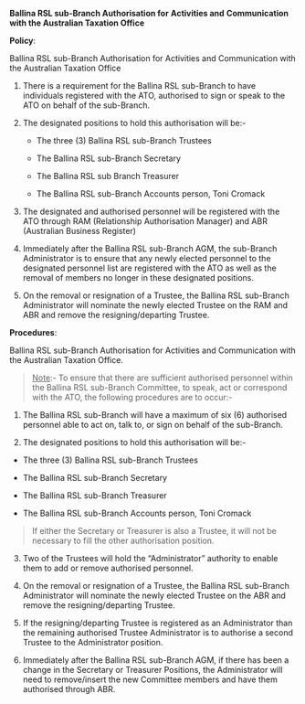 **Ballina RSL sub-Branch Authorisation for** **Activities and**
**Communication with the Australian Taxation Office**

**Policy**:

Ballina RSL sub-Branch Authorisation for Activities and Communication
with the Australian Taxation Office

1.  There is a requirement for the Ballina RSL sub-Branch to have
    individuals registered with the ATO, authorised to sign or speak to
    the ATO on behalf of the sub-Branch.

2.  The designated positions to hold this authorisation will be:-

    - The three (3) Ballina RSL sub-Branch Trustees

    - The Ballina RSL sub-Branch Secretary

    - The Ballina RSL sub Branch Treasurer

    - The Ballina RSL sub-Branch Accounts person, Toni Cromack

3.  The designated and authorised personnel will be registered with the
    ATO through RAM (Relationship Authorisation Manager) and ABR
    (Australian Business Register)

4.  Immediately after the Ballina RSL sub-Branch AGM, the sub-Branch
    Administrator is to ensure that any newly elected personnel to the
    designated personnel list are registered with the ATO as well as the
    removal of members no longer in these designated positions.

5.  On the removal or resignation of a Trustee, the Ballina RSL
    sub-Branch Administrator will nominate the newly elected Trustee on
    the RAM and ABR and remove the resigning/departing Trustee.

**Procedures**:

Ballina RSL sub-Branch Authorisation for Activities and Communication
with the Australian Taxation Office.

> <u>Note</u>:- To ensure that there are sufficient authorised personnel
> within the Ballina RSL sub-Branch Committee, to speak, act or
> correspond with the ATO, the following procedures are to occur:-

1.  The Ballina RSL sub-Branch will have a maximum of six (6) authorised
    personnel able to act on, talk to, or sign on behalf of the
    sub-Branch.

2.  The designated positions to hold this authorisation will be:-

- The three (3) Ballina RSL sub-Branch Trustees

- The Ballina RSL sub-Branch Secretary

- The Ballina RSL sub-Branch Treasurer

- The Ballina RSL sub-Branch Accounts person, Toni Cromack

> If either the Secretary or Treasurer is also a Trustee, it will not be
> necessary to fill the other authorisation position.

3.  Two of the Trustees will hold the “Administrator” authority to
    enable them to add or remove authorised personnel.

4.  On the removal or resignation of a Trustee, the Ballina RSL
    sub-Branch Administrator will nominate the newly elected Trustee on
    the ABR and remove the resigning/departing Trustee.

5.  If the resigning/departing Trustee is registered as an Administrator
    than the remaining authorised Trustee Administrator is to authorise
    a second Trustee to the Administrator position.

6.  Immediately after the Ballina RSL sub-Branch AGM, if there has been
    a change in the Secretary or Treasurer Positions, the Administrator
    will need to remove/insert the new Committee members and have them
    authorised through ABR.
